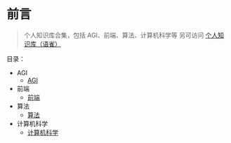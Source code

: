 
# 前言


> 个人知识库合集，包括 AGI、前端、算法、计算机科学等
> 另可访问 [个人知识库（语雀）](https://www.yuque.com/liguwe/post)

目录：
- AGI
	- [AGI](/post/nifydp6rzc.html)
- 前端
	- [前端](/post/f4tnhtibrv.html)
- 算法
	- [算法](/post/mwj3i3sgn7.html)
- 计算机科学
	- [计算机科学](/post/fha571ofpz.html)
